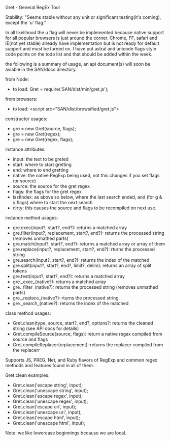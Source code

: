 Gret - General RegEx Tool

Stability: "Seems stable without any unit or significant testing(it's coming), except the 'u' flag."  

In all likelihood the u flag will never be implemented because native support for all popular browsers is just around the corner. Chrome, FF, safari and IE(not yet stable) already have implementation but is not ready for default support and must be turned on.  I have put astral and unicode flags style code points on the todo list and that should be added within the week.

the following is a summary of usage, an api document(s) will soon be aviable in the SAN/docs directory.

from Node: 
+ to load: Gret = require('SAN/dist/min/gret.js');

from browsers:
+ to load: &lt;script src="SAN/dist/browsified/gret.js">

constructor usages:
+ gre = new Gret(source, flags);
+ gre = new Gret(regex);
+ gre = new Gret(regex, flags);

instance attributes:
+ input: the text to be greted
+ start: where to start gretting
+ end: where to end gretting
+ native: the native RegExp being used, not this changes if you set flags (or source)
+ source: the source for the gret regex
+ flags: the flags for the gret regex
+ lastIndex: as above so below, where the last search ended, and (for g & y flags) where to start the next search
+ dirty: this causes the source and flags to be recompiled on next use.

instance method usages:
+ gre.exec(input?, start?, end?): returns a matched array
+ gre.filter(input?, replacement, start?, end?): returns the processed string (removes unmathed parts)
+ gre.match(input?, start?, end?): returns a matched array or array of them
+ gre.replace(input?, replacement, start?, end?): rturns the processed string
+ gre.search(input?, start?, end?): returns the index of the matched
+ gre.split(input?, start?, end?, limit?, delim): returns an array of split tokens
+ gre.test(input?, start?, end?): returns a matched array
+ gre.\_exec_(native?): returns a matched array
+ gre.\_filter_(native?): returns the processed string (removes unmathed parts)
+ gre.\_replace_(native?): rturns the processed string
+ gre.\_search_(native?): returns the index of the matched

class method usages:
* Gret.clean(type, source, start?, end?, options?: returns the cleaned string (see API docs for details)
* Gret.compileSource(source, flags): return a native regex compiled from source and flags
* Gret.compileReplacer(replacement): returns the replacer compiled from the replacerr

Supports JS, PREG, Net, and Ruby flavors of RegExp and common regex methods and features found in all of them.

Gret.clean examples:
+ Gret.clean('escape string', input);
+ Gret.clean('unescape string', input);
+ Gret.clean('escape regex', input);
+ Gret.clean('unescape regex', input);
+ Gret.clean('escape uri', input);
+ Gret.clean('unescape uri', input);
+ Gret.clean('escape html', input);
+ Gret.clean('unescape html', input);

Note: we like lowercase beginnings because we are local.
